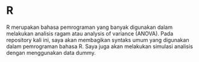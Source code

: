 # R

R merupakan bahasa pemrograman yang banyak digunakan dalam melakukan analisis ragam atau analysis of variance (ANOVA).
Pada repository kali ini, saya akan membagikan syntaks umum yang digunakan dalam pemrograman bahasa R.
Saya juga akan melakukan simulasi analisis dengan menggunakan data dummy.
